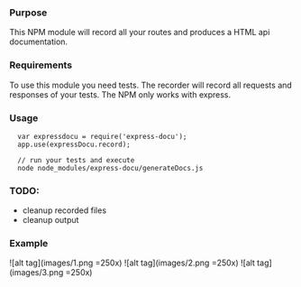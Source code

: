 ### Purpose

This NPM module will record all your routes and produces a HTML api documentation.


### Requirements

To use this module you need tests. The recorder will record all requests and responses of your tests.
The NPM only works with express.


### Usage

```
  var expressdocu = require('express-docu');
  app.use(expressDocu.record);
  
  // run your tests and execute
  node node_modules/express-docu/generateDocs.js
```

### TODO:
- cleanup recorded files
- cleanup output


### Example
![alt tag](images/1.png =250x)
![alt tag](images/2.png =250x)
![alt tag](images/3.png =250x)
